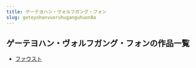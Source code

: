 ```yaml
---
title: ゲーテヨハン・ヴォルフガング・フォン
slug: geteyohanvuoruhuganguhuon8a
---
```


## ゲーテヨハン・ヴォルフガング・フォンの作品一覧

- [ファウスト](huausuto6c)
